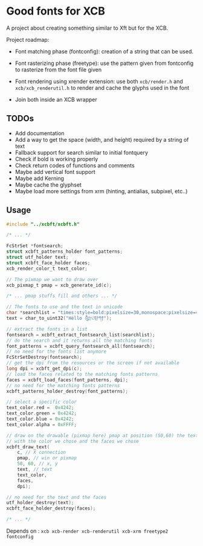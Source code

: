 # Good fonts for XCB #

A project about creating something similar to Xft but for the XCB.

Project roadmap:

* Font matching phase (fontconfig): creation of a string that can be used.

* Font rasterizing phase (freetype): use the pattern given from fontconfig
  to rasterize from the font file given

* Font rendering using xrender extension: use both `xcb/render.h` and
  `xcb/xcb_renderutil.h` to render and cache the glyphs used in the font

* Join both inside an XCB wrapper

## TODOs ##

- Add documentation
- Add a way to get the space (width, and height) required by a string of text
- Fallback support for search similar to initial fontquery
- Check if bold is working properly
- Check return codes of functions and comments
- Maybe add vertical font support
- Maybe add Kerning
- Maybe cache the glyphset
- Maybe load more settings from xrm (hinting, antialias, subpixel, etc..)


## Usage ##

```C
#include "../xcbft/xcbft.h"

/* ... */

FcStrSet *fontsearch;
struct xcbft_patterns_holder font_patterns;
struct utf_holder text;
struct xcbft_face_holder faces;
xcb_render_color_t text_color;

// The pixmap we want to draw over
xcb_pixmap_t pmap = xcb_generate_id(c);

/* ... pmap stuffs fill and others ... */

// The fonts to use and the text in unicode
char *searchlist = "times:style=bold:pixelsize=30,monospace:pixelsize=40\n";
text = char_to_uint32("Héllo ༃𐤋𐤊탄ཀ𐍊");

// extract the fonts in a list
fontsearch = xcbft_extract_fontsearch_list(searchlist);
// do the search and it returns all the matching fonts
font_patterns = xcbft_query_fontsearch_all(fontsearch);
// no need for the fonts list anymore
FcStrSetDestroy(fontsearch);
// get the dpi from the resources or the screen if not available
long dpi = xcbft_get_dpi(c);
// load the faces related to the matching fonts patterns
faces = xcbft_load_faces(font_patterns, dpi);
// no need for the matching fonts patterns
xcbft_patterns_holder_destroy(font_patterns);

// select a specific color
text_color.red =  0x4242;
text_color.green = 0x4242;
text_color.blue = 0x4242;
text_color.alpha = 0xFFFF;

// draw on the drawable (pixmap here) pmap at position (50,60) the text
// with the color we chose and the faces we chose
xcbft_draw_text(
	c, // X connection
	pmap, // win or pixmap
	50, 60, // x, y
	text, // text
	text_color,
	faces,
	dpi);

// no need for the text and the faces
utf_holder_destroy(text);
xcbft_face_holder_destroy(faces);

/* ... */

```

Depends on : `xcb xcb-render xcb-renderutil xcb-xrm freetype2 fontconfig`  


